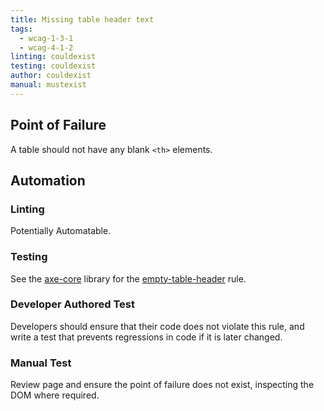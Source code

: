 ```yaml
---
title: Missing table header text
tags: 
  - wcag-1-3-1
  - wcag-4-1-2
linting: couldexist
testing: couldexist
author: couldexist
manual: mustexist
---
```


## Point of Failure

A table should not have any blank `<th>` elements.

## Automation

### Linting

Potentially Automatable.

### Testing

See the [axe-core](https://github.com/dequelabs/axe-core) library for the [empty-table-header](https://dequeuniversity.com/rules/axe/4.9/empty-table-header?application=RuleDescription) rule.

### Developer Authored Test

Developers should ensure that their code does not violate this rule, and write a test that prevents regressions in code if it is later changed.

### Manual Test

Review page and ensure the point of failure does not exist, inspecting the DOM where required.

